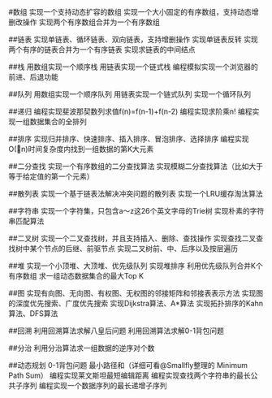 #数组
实现一个支持动态扩容的数组
实现一个大小固定的有序数组，支持动态增删改操作
实现两个有序数组合并为一个有序数组

##链表
实现单链表、循环链表、双向链表，支持增删操作
实现单链表反转
实现两个有序的链表合并为一个有序链表
实现求链表的中间结点

##栈
用数组实现一个顺序栈
用链表实现一个链式栈
编程模拟实现一个浏览器的前进、后退功能

##队列
用数组实现一个顺序队列
用链表实现一个链式队列
实现一个循环队列

##递归
编程实现斐波那契数列求值f(n)=f(n-1)+f(n-2)
编程实现求阶乘n!
编程实现一组数据集合的全排列

##排序
实现归并排序、快速排序、插入排序、冒泡排序、选择排序
编程实现O(n)时间复杂度内找到一组数据的第K大元素

##二分查找
实现一个有序数组的二分查找算法
实现模糊二分查找算法（比如大于等于给定值的第一个元素）

##散列表
实现一个基于链表法解决冲突问题的散列表
实现一个LRU缓存淘汰算法

##字符串
实现一个字符集，只包含a～z这26个英文字母的Trie树
实现朴素的字符串匹配算法

##二叉树
实现一个二叉查找树，并且支持插入、删除、查找操作
实现查找二叉查找树中某个节点的后继、前驱节点
实现二叉树前、中、后序以及按层遍历

##堆
实现一个小顶堆、大顶堆、优先级队列
实现堆排序
利用优先级队列合并K个有序数组
求一组动态数据集合的最大Top K

##图
实现有向图、无向图、有权图、无权图的邻接矩阵和邻接表表示方法
实现图的深度优先搜索、广度优先搜索
实现Dijkstra算法、A*算法
实现拓扑排序的Kahn算法、DFS算法

##回溯
利用回溯算法求解八皇后问题
利用回溯算法求解0-1背包问题

##分治
利用分治算法求一组数据的逆序对个数

##动态规划
0-1背包问题
最小路径和（详细可看@Smallfly整理的 Minimum Path Sum）
编程实现莱文斯坦最短编辑距离
编程实现查找两个字符串的最长公共子序列
编程实现一个数据序列的最长递增子序列
